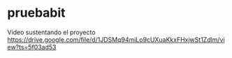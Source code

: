 # pruebabit
Video sustentando el proyecto https://drive.google.com/file/d/1JDSMq94miLo9cUXuaKkxFHxjwSt1Zdlm/view?ts=5f03ad53
